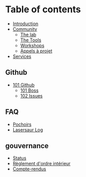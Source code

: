 # Table of contents

* [Introduction](README.md)
* [Community](community/README.md)
  * [The lab](community/fablab.md)
  * [The Tools](community/the-tools.md)
  * [Workshops](community/workshops.md)
  * [Appels à projet](community/appels-a-projet.md)
* [Services](services.md)

## Github

* [101 Github](github/101-github/README.md)
  * [101 Boss](github/101-github/101-boss.md)
  * [102 Issues](github/101-github/102-issues.md)

## FAQ

* [Pochoirs](faq/faq-pochoirpp.md)
* [Lasersaur Log](FAQ\Tools_lasersaur_Timelog.md)


## gouvernance
* [Status]()
* [Règlement d'ordre intérieur]()
* [Compte-rendus]()
